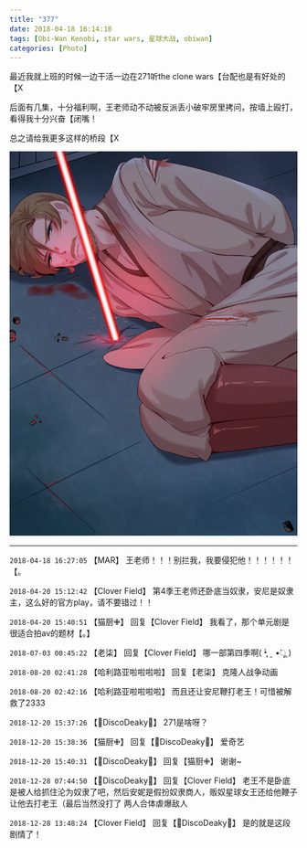 ```yaml
---
title: "377"
date: 2018-04-18 16:14:10
tags: [Obi-Wan Kenobi, star wars, 星球大战, obiwan]
categories: [Photo]
---
```


<p>最近我就上班的时候一边干活一边在271听the clone wars【台配也是有好处的【X</p> 
<p>后面有几集，十分福利啊，王老师动不动被反派丢小破牢房里拷问，按墙上殴打，看得我十分兴奋【闭嘴！</p> 
<p>总之请给我更多这样的桥段【X</p>

![](https://raw.githubusercontent.com/alicewish/meowchain247/master/img_cVZNdzJtQk9JV2RxK2ZvK3FvNHVNNkExbzJvOGQ3c1RZOXZ4clRZVUhrSGZHT0V0UXVVYnhRPT0.jpg)

---

`2018-04-18 16:27:05` 【MAR】 王老师！！！别拦我，我要侵犯他！！！！！！【。

`2018-04-20 15:12:42` 【Clover Field】 第4季王老师还卧底当奴隶，安尼是奴隶主，这么好的官方play，请不要错过！！

`2018-04-20 15:40:51` 【猫厨✙】 回复【Clover Field】 我看了，那个单元剧是很适合拍av的题材【。】

`2018-07-03 00:45:22` 【老柒】 回复【Clover Field】 哪一部第四季啊( •̥́ ˍ •̀ू )

`2018-08-20 02:41:28` 【哈利路亚啦啦啦啦】 回复【老柒】 克隆人战争动画

`2018-08-20 02:42:16` 【哈利路亚啦啦啦啦】 而且还让安尼鞭打老王！可惜被解救了2333

`2018-12-20 15:37:26` 【💜DiscoDeaky💙】 271是啥呀？

`2018-12-20 15:38:36` 【猫厨✙】 回复【💜DiscoDeaky💙】 爱奇艺

`2018-12-20 15:40:31` 【💜DiscoDeaky💙】 回复【猫厨✙】 谢谢~

`2018-12-28 07:44:50` 【💜DiscoDeaky💙】 回复【Clover Field】 老王不是卧底是被人给抓住沦为奴隶了吧，然后安妮是假扮奴隶商人，贩奴星球女王还给他鞭子让他去打老王（最后当然没打了 两人合体虐爆敌人

`2018-12-28 13:48:24` 【Clover Field】 回复【💜DiscoDeaky💙】 是的就是这段剧情了！
